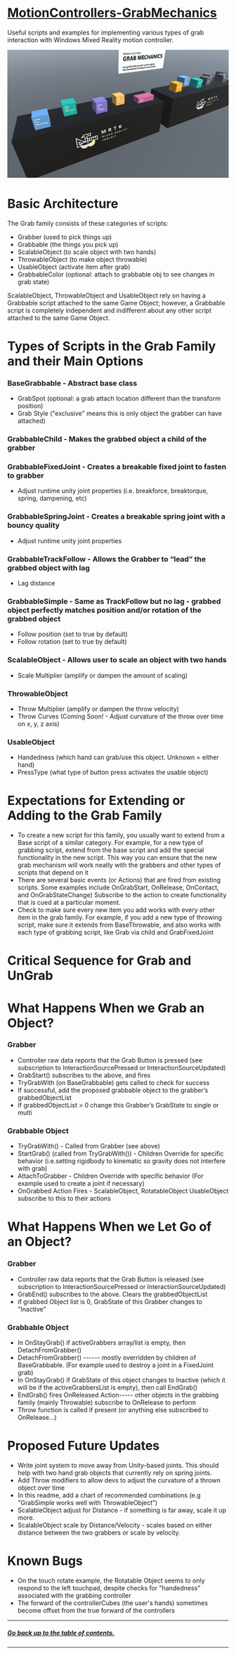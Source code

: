 # [MotionControllers-GrabMechanics]()

Useful scripts and examples for implementing various types of grab interaction with Windows Mixed Reality motion controller.

![](/External/ReadMeImages/MRTK_MotionController_GrabMechanics.jpg)

# Basic Architecture
 
The Grab family consists of these categories of scripts: 
- Grabber (used to pick things up) 
- Grabbable (the things you pick up) 
- ScalableObject (to scale object with two hands) 
- ThrowableObject (to make object throwable) 
- UsableObject (activate item after grab) 
- GrabbableColor (optional: attach to grabbable obj to see changes in grab state) 
 
ScalableObject, ThrowableObject and UsableObject rely on having a Grabbable script attached to the same Game Object; however, a Grabbable script is completely independent and indifferent about any other script attached to the same Game Object.  


# Types of Scripts in the Grab Family and their Main Options 
 
### BaseGrabbable - Abstract base class
- GrabSpot (optional: a grab attach location different than the transform position) 
- Grab Style ("exclusive" means this is only object the grabber can have attached) 

### GrabbableChild - Makes the grabbed object a child of the grabber
### GrabbableFixedJoint - Creates a breakable fixed joint to fasten to grabber
- Adjust runtime unity joint properties (i.e. breakforce, breaktorque, spring, dampening, etc) 
### GrabbableSpringJoint - Creates a breakable spring joint with a bouncy quality
- Adjust runtime unity joint properties  
### GrabbableTrackFollow - Allows the Grabber to “lead” the grabbed object with lag
- Lag distance 
### GrabbableSimple - Same as TrackFollow but no lag - grabbed object perfectly matches position and/or rotation of the grabbed object
- Follow position (set to true by default)  
- Follow rotation (set to true by default)   
### ScalableObject - Allows user to scale an object with two hands
- Scale Multiplier (amplify or dampen the amount of scaling)
### ThrowableObject 
- Throw Multiplier (amplify or dampen the throw velocity)  
- Throw Curves (Coming Soon! - Adjust curvature of the throw over time on x, y, z axis)  
### UsableObject 
- Handedness (which hand can grab/use this object. Unknown = either hand) 
- PressType (what type of button press activates the usable object) 


# Expectations for Extending or Adding to the Grab Family  
- To create a new script for this family, you usually want to extend from a Base script of a similar category. For example, for a new type of grabbing script, extend from the base script and add the special functionality in the new script. This way you can ensure that the new grab mechanism will work neatly with the grabbers and other types of scripts that depend on it 
- There are several basic events (or Actions) that are fired from existing scripts. Some examples include OnGrabStart, OnRelease, OnContact, and OnGrabStateChange) Subscribe to the action to create functionality that is cued at a particular moment. 
- Check to make sure every new item you add works with every other item in the grab family. For example, if you add a new type of throwing script, make sure it extends from BaseThrowable, and also works with each type of grabbing script, like Grab via child and GrabFixedJoint 

# Critical Sequence for Grab and UnGrab 

# What Happens When we Grab an Object?  
### Grabber 
- Controller raw data reports that the Grab Button is pressed (see subscription to InteractionSourcePressed or InteractionSourceUpdated) 
- GrabStart() subscribes to the above, and fires 
- TryGrabWith (on BaseGrabbable) gets called to check for success 
- If successful, add the proposed grabbable object to the grabber’s grabbedObjectList 
- If grabbedObjectList > 0 change this Grabber’s GrabState to single or multi 
  
### Grabbable Object 
- TryGrabWith() - Called from Grabber (see above) 
- StartGrab() (called from TryGrabWith()) - Children Override for specific behavior (i.e.setting rigidbody to kinematic so gravity does not interfere with grab) 
- AttachToGrabber - Children Override with specific behavior (For example used to create a joint if necessary) 
- OnGrabbed Action Fires - ScalableObject, RotatableObject UsableObject subscribe to this to their actions 


# What Happens When we Let Go of an Object?  
  
### Grabber 
- Controller raw data reports that the Grab Button is released (see subscription to InteractionSourcePressed or InteractionSourceUpdated) 
- GrabEnd() subscribes to the above. Clears the grabbedObjectList 
- if grabbed Object list is 0, GrabState of this Grabber changes to "Inactive" 
  
### Grabbable Object 
- In OnStayGrab() if activeGrabbers array/list is empty, then DetachFromGrabber() 
- DetachFromGrabber() ------ mostly overridden by children of BaseGrabbable. (For example used to destroy a joint in a FixedJoint grab) 
- In OnStayGrab() if GrabState of this object changes to Inactive (which it will be if the activeGrabbersList is empty), then call EndGrab() 
- EndGrab() fires OnReleased Action----- other objects in the grabbing family (mainly Throwable) subscribe to OnRelease to perform  
- Throw function is called if present (or anything else subscribed to OnRelease...) 


# Proposed Future Updates 
- Write joint system to move away from Unity-based joints. This should help with two hand grab objects that currently rely on spring joints.  
- Add Throw modifiers to allow devs to adjust the curvature of a thrown object over time 
- In this readme, add a chart of recommended combinations (e.g "GrabSimple works well with ThrowableObject") 
- ScalableObject adjust for Distance - if something is far away, scale it up more.
- ScalableObject scale by Distance/Velocity - scales based on either distance between the two grabbers or scale by velocity.
 
# Known Bugs 
- On the touch rotate example, the Rotatable Object seems to only respond to the left touchpad, despite checks for "handedness" associated with the grabbing controller 
- The forward of the controllerCubes (the user's hands) sometimes become offset from the true forward of the controllers 


---
##### [Go back up to the table of contents.](../../../README.md)
---
